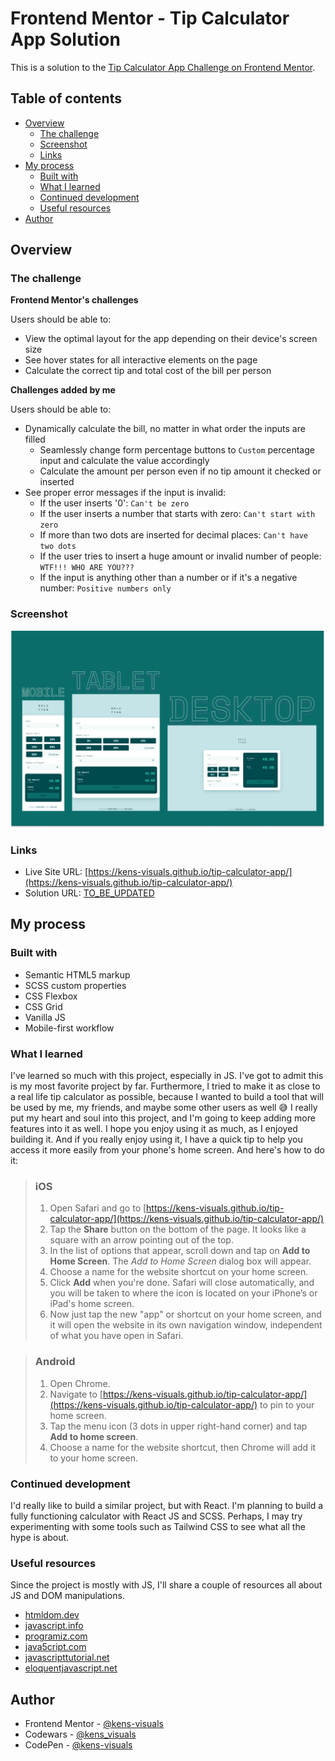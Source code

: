 # Frontend Mentor - Tip Calculator App Solution

This is a solution to the [Tip Calculator App Challenge on Frontend Mentor](https://www.frontendmentor.io/challenges/tip-calculator-app-ugJNGbJUX).

## Table of contents

- [Overview](#overview)
  - [The challenge](#the-challenge)
  - [Screenshot](#screenshot)
  - [Links](#links)
- [My process](#my-process)
  - [Built with](#built-with)
  - [What I learned](#what-i-learned)
  - [Continued development](#continued-development)
  - [Useful resources](#useful-resources)
- [Author](#author)

## Overview

### The challenge

**Frontend Mentor's challenges**

Users should be able to:

- View the optimal layout for the app depending on their device's screen size
- See hover states for all interactive elements on the page
- Calculate the correct tip and total cost of the bill per person

**Challenges added by me**

Users should be able to:

- Dynamically calculate the bill, no matter in what order the inputs are filled
  - Seamlessly change form percentage buttons to `Custom` percentage input and calculate the value accordingly
  - Calculate the amount per person even if no tip amount it checked or inserted
- See proper error messages if the input is invalid:
  - If the user inserts '0': `Can't be zero`
  - If the user inserts a number that starts with zero: `Can't start with zero`
  - If more than two dots are inserted for decimal places: `Can't have two dots`
  - If the user tries to insert a huge amount or invalid number of people: `WTF!!! WHO ARE YOU???`
  - If the input is anything other than a number or if it's a negative number: `Positive numbers only`

### Screenshot

![screenshot](./images/screenshot.png)

### Links

- Live Site URL: [https://kens-visuals.github.io/tip-calculator-app/](https://kens-visuals.github.io/tip-calculator-app/)
- Solution URL: [TO_BE_UPDATED](TO_BE_UPDATED)

## My process

### Built with

- Semantic HTML5 markup
- SCSS custom properties
- CSS Flexbox
- CSS Grid
- Vanilla JS
- Mobile-first workflow

### What I learned

I've learned so much with this project, especially in JS. I've got to admit this is my most favorite project by far. Furthermore, I tried to make it as close to a real life tip calculator as possible, because I wanted to build a tool that will be used by me, my friends, and maybe some other users as well 😅 I really put my heart and soul into this project, and I'm going to keep adding more features into it as well. I hope you enjoy using it as much, as I enjoyed building it. And if you really enjoy using it, I have a quick tip to help you access it more easily from your phone's home screen. And here's how to do it:

> ### iOS
>
> 1.  Open Safari and go to [https://kens-visuals.github.io/tip-calculator-app/](https://kens-visuals.github.io/tip-calculator-app/)
> 2.  Tap the **Share** button on the bottom of the page. It looks like a square with an arrow pointing out of the top.
> 3.  In the list of options that appear, scroll down and tap on **Add to Home Screen**. The _Add to Home Screen_ dialog box will appear.
> 4.  Choose a name for the website shortcut on your home screen.
> 5.  Click **Add** when you're done. Safari will close automatically, and you will be taken to where the icon is located on your iPhone’s or iPad's home screen.
> 6.  Now just tap the new "app" or shortcut on your home screen, and it will open the website in its own navigation window, independent of what you have open in Safari.

> ### Android
>
> 1. Open Chrome.
> 2. Navigate to [https://kens-visuals.github.io/tip-calculator-app/](https://kens-visuals.github.io/tip-calculator-app/) to pin to your home screen.
> 3. Tap the menu icon (3 dots in upper right-hand corner) and tap **Add to home screen**.
> 4. Choose a name for the website shortcut, then Chrome will add it to your home screen.

### Continued development

I'd really like to build a similar project, but with React. I'm planning to build a fully functioning calculator with React JS and SCSS. Perhaps, I may try experimenting with some tools such as Tailwind CSS to see what all the hype is about.

### Useful resources

Since the project is mostly with JS, I'll share a couple of resources all about JS and DOM manipulations.

- [htmldom.dev](https://htmldom.dev)
- [javascript.info](https://javascript.info)
- [programiz.com](https://www.programiz.com/javascript)
- [java5cript.com](https://www.java5cript.com)
- [javascripttutorial.net](https://www.javascripttutorial.net)
- [eloquentjavascript.net](https://eloquentjavascript.net/index.html)

## Author

- Frontend Mentor - [@kens-visuals](https://www.frontendmentor.io/profile/kens-visuals)
- Codewars - [@kens_visuals](https://www.codewars.com/users/kens_visuals)
- CodePen - [@kens-visuals](https://codepen.io/kens-visuals)
